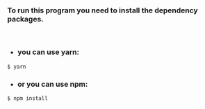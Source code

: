 ### To run this program you need to install the dependency packages.
<br/>

- ### you can use yarn: 
```
$ yarn
``` 

- ### or you can use npm:
```
$ npm install
```
